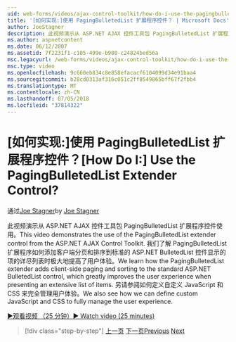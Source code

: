 ```yaml
---
uid: web-forms/videos/ajax-control-toolkit/how-do-i-use-the-pagingbulletedlist-extender-control
title: '[如何实现:]使用 PagingBulletedList 扩展程序控件？ | Microsoft Docs'
author: JoeStagner
description: 此视频演示从 ASP.NET AJAX 控件工具包 PagingBulletedList 扩展程序控件使用。 我们了解如何 PagingBulletedList extende...
ms.author: aspnetcontent
ms.date: 06/12/2007
ms.assetid: 7f2231f1-c105-499e-b980-c24824bed56a
msc.legacyurl: /web-forms/videos/ajax-control-toolkit/how-do-i-use-the-pagingbulletedlist-extender-control
msc.type: video
ms.openlocfilehash: 9c660eb834c8e858efacacf6104099d34e91baa4
ms.sourcegitcommit: b28cd0313af316c051c2ff8549865bff67f2fbb4
ms.translationtype: MT
ms.contentlocale: zh-CN
ms.lasthandoff: 07/05/2018
ms.locfileid: "37814322"
---
```

<a name="how-do-i-use-the-pagingbulletedlist-extender-control"></a><span data-ttu-id="24706-105">[如何实现:]使用 PagingBulletedList 扩展程序控件？</span><span class="sxs-lookup"><span data-stu-id="24706-105">[How Do I:] Use the PagingBulletedList Extender Control?</span></span>
====================
<span data-ttu-id="24706-106">通过[Joe Stagner](https://github.com/JoeStagner)</span><span class="sxs-lookup"><span data-stu-id="24706-106">by [Joe Stagner](https://github.com/JoeStagner)</span></span>

<span data-ttu-id="24706-107">此视频演示从 ASP.NET AJAX 控件工具包 PagingBulletedList 扩展程序控件使用。</span><span class="sxs-lookup"><span data-stu-id="24706-107">This video demonstrates the use of the PagingBulletedList extender control from the ASP.NET AJAX Control Toolkit.</span></span> <span data-ttu-id="24706-108">我们了解 PagingBulletedList 扩展程序如何添加客户端分页和排序到标准的 ASP.NET BulletedList 控件显示的项的详尽列表时极大地提高了用户体验。</span><span class="sxs-lookup"><span data-stu-id="24706-108">We learn how the PagingBulletedList extender adds client-side paging and sorting to the standard ASP.NET BulletedList control, which greatly improves the user experience when presenting an extensive list of items.</span></span> <span data-ttu-id="24706-109">另请参阅如何定义自定义 JavaScript 和 CSS 来完全管理用户体验。</span><span class="sxs-lookup"><span data-stu-id="24706-109">We also see how we can define custom JavaScript and CSS to fully manage the user experience.</span></span>

[<span data-ttu-id="24706-110">&#9654;观看视频 （25 分钟）</span><span class="sxs-lookup"><span data-stu-id="24706-110">&#9654; Watch video (25 minutes)</span></span>](https://channel9.msdn.com/Blogs/ASP-NET-Site-Videos/how-do-i-use-the-pagingbulletedlist-extender-control)

> [!div class="step-by-step"]
> <span data-ttu-id="24706-111">[上一页](how-do-i-use-the-aspnet-ajax-listsearch-extender.md)
> [下一页](how-do-i-use-the-numericupdown-extender-control.md)</span><span class="sxs-lookup"><span data-stu-id="24706-111">[Previous](how-do-i-use-the-aspnet-ajax-listsearch-extender.md)
[Next](how-do-i-use-the-numericupdown-extender-control.md)</span></span>
